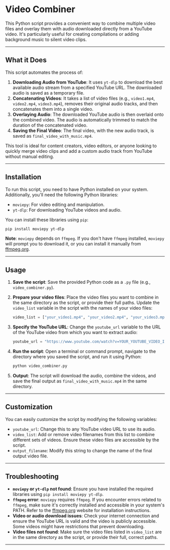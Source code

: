 # Video Combiner 

This Python script provides a convenient way to combine multiple video files and overlay them with audio downloaded directly from a YouTube video. It's particularly useful for creating compilations or adding background music to silent video clips.

---



## What it Does

This script automates the process of:

1.  **Downloading Audio from YouTube**: It uses `yt-dlp` to download the best available audio stream from a specified YouTube URL. The downloaded audio is saved as a temporary file.
2.  **Concatenating Videos**: It takes a list of video files (e.g., `video1.mp4`, `video2.mp4`, `video3.mp4`), removes their original audio tracks, and then concatenates them into a single video.
3.  **Overlaying Audio**: The downloaded YouTube audio is then overlaid onto the combined video. The audio is automatically trimmed to match the duration of the concatenated video.
4.  **Saving the Final Video**: The final video, with the new audio track, is saved as `final_video_with_music.mp4`.

This tool is ideal for content creators, video editors, or anyone looking to quickly merge video clips and add a custom audio track from YouTube without manual editing.

---



## Installation

To run this script, you need to have Python installed on your system. Additionally, you'll need the following Python libraries:

*   `moviepy`: For video editing and manipulation.
*   `yt-dlp`: For downloading YouTube videos and audio.

You can install these libraries using `pip`:

```bash
pip install moviepy yt-dlp
```

**Note**: `moviepy` depends on `ffmpeg`. If you don't have `ffmpeg` installed, `moviepy` will prompt you to download it, or you can install it manually from [ffmpeg.org](https://ffmpeg.org/download.html).

---



## Usage

1.  **Save the script**: Save the provided Python code as a `.py` file (e.g., `video_combiner.py`).

2.  **Prepare your video files**: Place the video files you want to combine in the same directory as the script, or provide their full paths. Update the `video_list` variable in the script with the names of your video files:

    ```python
    video_list = ["your_video1.mp4", "your_video2.mp4", "your_video3.mp4"]
    ```

3.  **Specify the YouTube URL**: Change the `youtube_url` variable to the URL of the YouTube video from which you want to extract audio:

    ```python
    youtube_url = "https://www.youtube.com/watch?v=YOUR_YOUTUBE_VIDEO_ID"
    ```

4.  **Run the script**: Open a terminal or command prompt, navigate to the directory where you saved the script, and run it using Python:

    ```bash
    python video_combiner.py
    ```

5.  **Output**: The script will download the audio, combine the videos, and save the final output as `final_video_with_music.mp4` in the same directory.

---



## Customization

You can easily customize the script by modifying the following variables:

*   `youtube_url`: Change this to any YouTube video URL to use its audio.
*   `video_list`: Add or remove video filenames from this list to combine different sets of videos. Ensure these video files are accessible by the script.
*   `output_filename`: Modify this string to change the name of the final output video file.

---

## Troubleshooting

*   **`moviepy` or `yt-dlp` not found**: Ensure you have installed the required libraries using `pip install moviepy yt-dlp`.
*   **`ffmpeg` error**: `moviepy` requires `ffmpeg`. If you encounter errors related to `ffmpeg`, make sure it's correctly installed and accessible in your system's PATH. Refer to the [ffmpeg.org](https://ffmpeg.org/download.html) website for installation instructions.
*   **Video or audio download issues**: Check your internet connection and ensure the YouTube URL is valid and the video is publicly accessible. Some videos might have restrictions that prevent downloading.
*   **Video files not found**: Make sure the video files listed in `video_list` are in the same directory as the script, or provide their full, correct paths.

---

